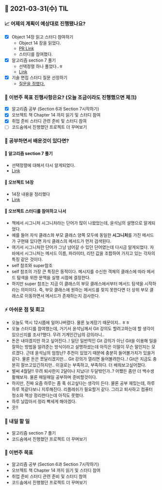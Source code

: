 ## 📆 2021-03-31(수) TIL

### 📈 어제의 계획이 예상대로 진행됐나요?
- [x] Object 14장 읽고 스터디 참여하기
  - Object 14 장을 읽었다.
  - [PR Link](https://github.com/saseungmin/reading_books_record_repository/pull/50)
  - 스터디를 참여했다.
- [x] 알고리즘 section 7 풀기
  - 선택정렬 하나 풀었다..ㅎ
  - [Link](https://github.com/saseungmin/daily_coding_dojo/tree/master/inflearn_algorism/section7/solution1)
- [x] 기술 면접 스터디 질문 선정하기
  - [질문을 정했다.](https://github.com/Fortuna-Study/Frontend-Interview-Library/tree/main/week_2)

### 🦄 이번주 목표 진행사항은요? (오늘 조금이라도 진행했으면 체크)
- [x] 알고리즘 공부 (Section 6과 Section 7시작하기)
- [x] 오브젝트 책 Chapter 14 까지 읽기 및 스터디 참여
- [x] 취업 준비 스터디 관련 준비 및 스터디 참여
- [ ] 코드숨에서 진행했던 프로젝트 더 꾸며보기

### 🤔 공부하면서 배운것이 있다면?

#### 🎈 알고리즘 section 7 풀기
- 선택정렬에 대해서 다시 알게되었다.
- [Link](https://github.com/saseungmin/daily_coding_dojo/tree/master/inflearn_algorism/section7/solution1)

#### 🎈 오브젝트 14장
- 14장 내용을 정리했다
- [Link](https://github.com/saseungmin/reading_books_record_repository/tree/master/%EC%98%A4%EB%B8%8C%EC%A0%9D%ED%8A%B8/Chapter%2014)

#### 🎈 오브젝트 스터디를 참여하고 나서
- 책에서 시그니처 시그니처라는 단어가 많이 나왔었는데, 윤석님의 설명으로 알게되었다.
- 예를 들어 자식 클래스와 부모 클래스 양쪽 모두에 동일한 **시그니처**를 가진 메서드가 구현돼 있다면 자식 클래스의 메서드가 먼저 검색된다.
- 여기서 시그니처란 단어가 그냥 넘어갈 수 있던 단어였는데 다시금 알게되었다. 자바에서 시그니처는 메서드 이름, 파라미터, 리턴 값을 조합하여 가지고 있는 각자의 특징 같은 것이다.
- self 참조와 super참조
- self 참조의 가장 큰 특징은 동적이다. 메시지를 수신한 객체의 클래스에 따라 메서드 탐색을 위한 문맥을 실행 시점에 결정한다. 
- 하지만 super 참조는 지금 이 클래스의 부모 클래스에서부터 메서드 탐색을 시작하라는 의미이다. 즉, 부모 클래스에 원하는 메서드를 찾지 못한다면 더 상위 부모 클래스로 이동하면서 메서드가 존재하는지 검사한다. 

### ⚡ 아쉬운 점 및 회고
- 오늘도 역시 12시쯤에 일어나버렸다. 물론 늦게잤기 때문이지.. ㅎㅎ
- 오늘 스터디를 참여했는데, 거기서 윤석님께서 Git 강의도 할려고하는데 할 생각이 있으신지를 조사?했다. 무려 기계인간님의 강의라니..
- 돈은 내야겠지만 하고 싶어진다..! 일단 일반적인 Git 강의가 아닌 Git을 이용해 일을 잘하는 방법을 알려준는 방식이라고 설명하셨는데 아직은 이말이 무슨 말인지는 모르겠다. 근데 윤석님의 엄청난? 추천이 있었기 때문에 충분히 들어볼가치가 있을거 같다. 물론 돈은 쪼달리겠지만... Git 강의가 열리면 들어볼려한다..! Git은 지금도 충분히 잘쓰고있긴하지만.. 이걸로는 부족하고, 부족하다. 더 배워보고싶어졌다.
- 벌써 4월달!! 무려 퇴사한지 2달이나 지났다! 두달밖인가..? 어쨌든 좀만 더 백수생활해보자. 물론 매일매일 공부하며 준비할것이다.
- 하지만, 진짜 요즘 하루는 좀 푹 쉬고싶다는 생각이 든다. 물론 공부 재밌는데, 하루하루 똑같다보니 지루해진다. 리플레쉬가 필요할거 같다. 그리고 퇴사하고 컴퓨터 청소와 책상 정리한다는데 아직도 못했다.
- 하루 날잡아서 정리 빡세게 해야겠다.
- 끗!!

### 🚀 내일 할 일
- 알고리즘 section 7 풀기
- 코드숨에서 진행했던 프로젝트 더 꾸며보기

### 🎯 이번주 목표
- 알고리즘 공부 (Section 6과 Section 7시작하기)
- 오브젝트 책 Chapter 14 까지 읽기 및 스터디 참여
- 취업 준비 스터디 관련 준비 및 스터디 참여
- 코드숨에서 진행했던 프로젝트 더 꾸며보기
